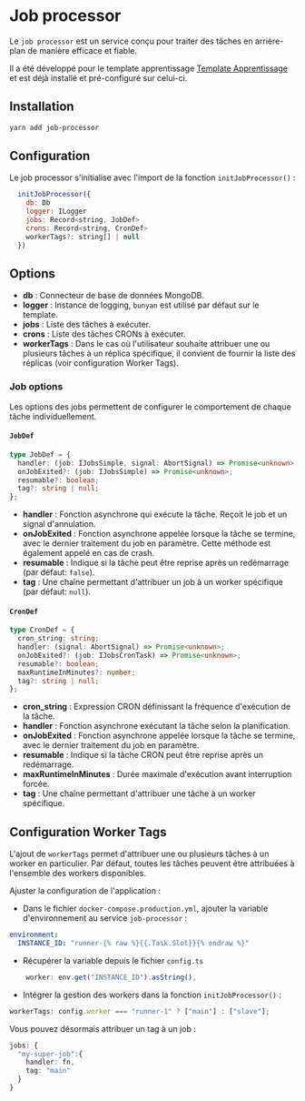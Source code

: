 # Job processor

Le `job processor` est un service conçu pour traiter des tâches en arrière-plan de manière efficace et fiable.

Il a été développé pour le template apprentissage [Template Apprentissage](https://github.com/mission-apprentissage/template-apprentissage) et est déjà installé et pré-configuré sur celui-ci.

## Installation

```bash
yarn add job-processor
```

## Configuration

Le job processor s'initialise avec l'import de la fonction `initJobProcessor()` :

```js
  initJobProcessor({
    db: Db
    logger: ILogger
    jobs: Record<string, JobDef>
    crons: Record<string, CronDef>
    workerTags?: string[] | null
  })
```

## Options

- **db** : Connecteur de base de données MongoDB.
- **logger** : Instance de logging, `bunyan` est utilisé par défaut sur le template.
- **jobs** : Liste des tâches à exécuter.
- **crons** : Liste des tâches CRONs à exécuter.
- **workerTags** : Dans le cas où l'utilisateur souhaite attribuer une ou plusieurs tâches à un réplica spécifique, il convient de fournir la liste des réplicas (voir configuration Worker Tags).

### Job options

Les options des jobs permettent de configurer le comportement de chaque tâche individuellement.

#### `JobDef`

```ts
type JobDef = {
  handler: (job: IJobsSimple, signal: AbortSignal) => Promise<unknown>;
  onJobExited?: (job: IJobsSimple) => Promise<unknown>;
  resumable?: boolean;
  tag?: string | null;
};
```

- **handler** : Fonction asynchrone qui exécute la tâche. Reçoit le job et un signal d'annulation.
- **onJobExited** : Fonction asynchrone appelée lorsque la tâche se termine, avec le dernier traitement du job en paramètre. Cette méthode est également appelé en cas de crash.
- **resumable** : Indique si la tâche peut être reprise après un redémarrage (par défaut: `false`).
- **tag** : Une chaîne permettant d'attribuer un job à un worker spécifique (par défaut: `null`).

#### `CronDef`

```ts
type CronDef = {
  cron_string: string;
  handler: (signal: AbortSignal) => Promise<unknown>;
  onJobExited?: (job: IJobsCronTask) => Promise<unknown>;
  resumable?: boolean;
  maxRuntimeInMinutes?: number;
  tag?: string | null;
};
```

- **cron_string** : Expression CRON définissant la fréquence d'exécution de la tâche.
- **handler** : Fonction asynchrone exécutant la tâche selon la planification.
- **onJobExited** : Fonction asynchrone appelée lorsque la tâche se termine, avec le dernier traitement du job en paramètre.
- **resumable** : Indique si la tâche CRON peut être reprise après un redémarrage.
- **maxRuntimeInMinutes** : Durée maximale d'exécution avant interruption forcée.
- **tag** : Une chaîne permettant d'attribuer une tâche à un worker spécifique.

## Configuration Worker Tags

L'ajout de `workerTags` permet d'attribuer une ou plusieurs tâches à un worker en particulier.
Par défaut, toutes les tâches peuvent être attribuées à l'ensemble des workers disponibles.

Ajuster la configuration de l'application :

- Dans le fichier `docker-compose.production.yml`, ajouter la variable d'environnement au service `job-processor` :

```yaml
environment:
  INSTANCE_ID: "runner-{% raw %}{{.Task.Slot}}{% endraw %}"
```

- Récupérer la variable depuis le fichier `config.ts`

```ts
    worker: env.get("INSTANCE_ID").asString(),
```

- Intégrer la gestion des workers dans la fonction `initJobProcessor()` :

```ts
workerTags: config.worker === "runner-1" ? ["main"] : ["slave"];
```

Vous pouvez désormais attribuer un tag à un job :

```ts
jobs: {
  "my-super-job":{
    handler: fn,
    tag: "main"
  }
}
```
